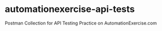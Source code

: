 # automationexercise-api-tests
Postman Collection for API Testing Practice on AutomationExercise.com
